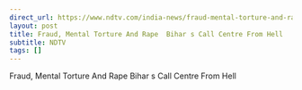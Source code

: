 ```yaml
---
direct_url: https://www.ndtv.com/india-news/fraud-mental-torture-and-rape-bihars-call-centre-from-hell-5928510
layout: post
title: Fraud, Mental Torture And Rape  Bihar s Call Centre From Hell
subtitle: NDTV
tags: []
---
```


Fraud, Mental Torture And Rape  Bihar s Call Centre From Hell
